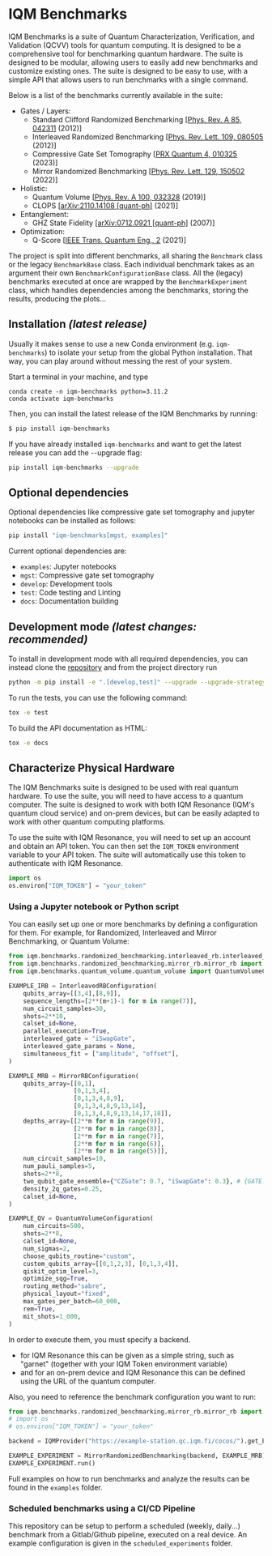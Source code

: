 # IQM Benchmarks

IQM Benchmarks is a suite of Quantum Characterization, Verification, and Validation (QCVV) tools for quantum computing. It is designed to be a comprehensive tool for benchmarking quantum hardware. The suite is designed to be modular, allowing users to easily add new benchmarks and customize existing ones. The suite is designed to be easy to use, with a simple API that allows users to run benchmarks with a single command.


Below is a list of the benchmarks currently available in the suite:
* Gates / Layers:
  - Standard Clifford Randomized Benchmarking [[Phys. Rev. A 85, 042311](https://journals.aps.org/pra/abstract/10.1103/PhysRevA.85.042311) (2012)]
  - Interleaved Randomized Benchmarking [[Phys. Rev. Lett. 109, 080505](https://doi.org/10.1103/PhysRevLett.109.080505) (2012)]
  - Compressive Gate Set Tomography [[PRX Quantum 4, 010325](https://journals.aps.org/prxquantum/abstract/10.1103/PRXQuantum.4.010325) (2023)]
  - Mirror Randomized Benchmarking [[Phys. Rev. Lett. 129, 150502](https://journals.aps.org/prl/abstract/10.1103/PhysRevLett.129.150502) (2022)]
* Holistic:
  - Quantum Volume [[Phys. Rev. A 100, 032328](https://doi.org/10.1103/PhysRevA.100.032328) (2019)]
  - CLOPS [[arXiv:2110.14108 [quant-ph]](https://arxiv.org/abs/2110.14108) (2021)]
* Entanglement:
  - GHZ State Fidelity [[arXiv:0712.0921 [quant-ph]](https://arxiv.org/abs/0712.0921) (2007)]
* Optimization:
  - Q-Score [[IEEE Trans. Quantum Eng., 2](https://doi.org/10.1109/TQE.2021.3090207) (2021)]

The project is split into different benchmarks, all sharing the `Benchmark` class or the legacy `BenchmarkBase` class. Each individual benchmark takes as an argument their own `BenchmarkConfigurationBase` class. All the (legacy) benchmarks executed at once are wrapped by the `BenchmarkExperiment` class, which handles dependencies among the benchmarks, storing the results, producing the plots...


## Installation _(latest release)_

Usually it makes sense to use a new Conda environment (e.g. ``iqm-benchmarks``) to isolate your setup from the global Python installation. That way, you can play around without messing the rest of your system.

Start a terminal in your machine, and type

```
conda create -n iqm-benchmarks python=3.11.2
conda activate iqm-benchmarks
```

Then, you can install the latest release of the IQM Benchmarks by running:
```bash
$ pip install iqm-benchmarks
```

If you have already installed `iqm-benchmarks` and want to get the latest release you can add the --upgrade flag:

```bash
pip install iqm-benchmarks --upgrade
```

## Optional dependencies

Optional dependencies like compressive gate set tomography and jupyter notebooks can be installed as follows:
```bash
pip install "iqm-benchmarks[mgst, examples]"
```
Current optional dependencies are:
* `examples`: Jupyter notebooks
* `mgst`: Compressive gate set tomography
* `develop`: Development tools
* `test`: Code testing and Linting
* `docs`: Documentation building 

## Development mode _(latest changes: recommended)_

To install in development mode with all required dependencies, you can instead clone the [repository](https://www.github.com/iqm-finland/iqm-benchmarks) and from the project directory run

```bash
python -m pip install -e ".[develop,test]" --upgrade --upgrade-strategy=eager
```

To run the tests, you can use the following command:

```bash
tox -e test
```

To build the API documentation as HTML:

```bash
tox -e docs
```

## Characterize Physical Hardware

The IQM Benchmarks suite is designed to be used with real quantum hardware. To use the suite, you will need to have access to a quantum computer. The suite is designed to work with both IQM Resonance (IQM's quantum cloud service) and on-prem devices, but can be easily adapted to work with other quantum computing platforms.

To use the suite with IQM Resonance, you will need to set up an account and obtain an API token. You can then set the `IQM_TOKEN` environment variable to your API token. The suite will automatically use this token to authenticate with IQM Resonance.

```python
import os
os.environ["IQM_TOKEN"] = "your_token"
```

### Using a Jupyter notebook or Python script

You can easily set up one or more benchmarks by defining a configuration for them. For example, for Randomized, Interleaved and Mirror Benchmarking, or Quantum Volume:

```python
from iqm.benchmarks.randomized_benchmarking.interleaved_rb.interleaved_rb import InterleavedRBConfiguration
from iqm.benchmarks.randomized_benchmarking.mirror_rb.mirror_rb import MirrorRBConfiguration
from iqm.benchmarks.quantum_volume.quantum_volume import QuantumVolumeConfiguration

EXAMPLE_IRB = InterleavedRBConfiguration(
    qubits_array=[[3,4],[8,9]],
    sequence_lengths=[2**(m+1)-1 for m in range(7)],
    num_circuit_samples=30,
    shots=2**10,
    calset_id=None,
    parallel_execution=True,
    interleaved_gate = "iSwapGate",
    interleaved_gate_params = None,
    simultaneous_fit = ["amplitude", "offset"],
)

EXAMPLE_MRB = MirrorRBConfiguration(
    qubits_array=[[0,1],
                  [0,1,3,4],
                  [0,1,3,4,8,9],
                  [0,1,3,4,8,9,13,14],
                  [0,1,3,4,8,9,13,14,17,18]],
    depths_array=[[2**m for m in range(9)],
                  [2**m for m in range(8)],
                  [2**m for m in range(7)],
                  [2**m for m in range(6)],
                  [2**m for m in range(5)]],
    num_circuit_samples=10,
    num_pauli_samples=5,
    shots=2**8,
    two_qubit_gate_ensemble={"CZGate": 0.7, "iSwapGate": 0.3}, # {GATE: PROBABILITY}
    density_2q_gates=0.25,
    calset_id=None,
)

EXAMPLE_QV = QuantumVolumeConfiguration(
    num_circuits=500,
    shots=2**8,
    calset_id=None,
    num_sigmas=2,
    choose_qubits_routine="custom",
    custom_qubits_array=[[0,1,2,3], [0,1,3,4]],
    qiskit_optim_level=3,
    optimize_sqg=True,
    routing_method="sabre",
    physical_layout="fixed",
    max_gates_per_batch=60_000,
    rem=True,
    mit_shots=1_000,
)
```

In order to execute them, you must specify a backend.
* for IQM Resonance this can be given as a simple string, such as "garnet" (together with your IQM Token environment variable)
* and for an on-prem device and IQM Resonance this can be defined using the URL of the quantum computer.

Also, you need to reference the benchmark configuration you want to run:

```python
from iqm.benchmarks.randomized_benchmarking.mirror_rb.mirror_rb import *
# import os
# os.environ["IQM_TOKEN"] = "your_token"

backend = IQMProvider("https://example-station.qc.iqm.fi/cocos/").get_backend()

EXAMPLE_EXPERIMENT = MirrorRandomizedBenchmarking(backend, EXAMPLE_MRB)
EXAMPLE_EXPERIMENT.run()
```

Full examples on how to run benchmarks and analyze the results can be found in the `examples` folder.

### Scheduled benchmarks using a CI/CD Pipeline

This repository can be setup to perform a scheduled (weekly, daily...) benchmark from a Gitlab/Github pipeline, executed on a real device. An example configuration is given in the `scheduled_experiments` folder.
